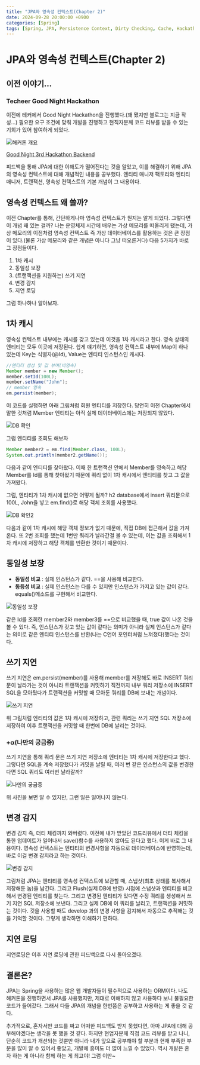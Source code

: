 ```yaml
---
title: "JPA와 영속성 컨텍스트(Chapter 2)"
date: 2024-09-28 20:00:00 +0900
categories: [Spring]
tags: [Spring, JPA, Persistence Context, Dirty Checking, Cache, Hackathon]
---
```


# JPA와 영속성 컨텍스트(Chapter 2)

## 이전 이야기...

### Techeer Good Night Hackathon

이전에 테커에서 Good Night Hackathon을 진행했다.(꽤 됐지만 블로그는 지금 작성...)
필요한 요구 조건에 맞춰 개발을 진행하고 현직자분께 코드 리뷰를 받을 수 있는 기회가 있어 참여하게 되었다.

![해커톤 개요](/assets/img/posts/2024-09-28-jpa-persistence-context/jpa_1.png)

[Good Night 3rd Hackathon Backend](https://github.com/techeer-sv/Good-Night-3rd-Hackathon-Backend)

피드백을 통해 JPA에 대한 이해도가 떨어진다는 것을 알았고, 이를 해결하기 위해 JPA의 영속성 컨텍스트에 대해 개념적인 내용을 공부했다. 엔티티 매니저 팩토리와 엔티티 매니저, 트랜잭션, 영속성 컨텍스트의 기본 개념이 그 내용이다.

## 영속성 컨텍스트 왜 쓸까?

이전 Chapter를 통해, 간단하게나마 영속성 컨텍스트가 뭔지는 알게 되었다. 그렇다면 이 개념 왜 있는 걸까? 나는 운영체제 시간에 배우는 가상 메모리를 떠올리게 됐는데, 가상 메모리의 이점처럼 영속성 컨텍스트 즉 가상 데이터베이스를 활용하는 것은 큰 장점이 있다.(물론 가상 메모리와 같은 개념은 아니다 그냥 떠오른거다)
다음 5가지가 바로 그 장점들이다.

1. 1차 캐시
2. 동일성 보장
3. (트랜잭션을 지원하는) 쓰기 지연
4. 변경 감지
5. 지연 로딩

그럼 하나하나 알아보자.

## 1차 캐시

영속성 컨텍스트 내부에는 캐시를 갖고 있는데 이것을 1차 캐시라고 한다. 영속 상태의 엔티티는 모두 이곳에 저장된다. 쉽게 얘기하면, 영속성 컨텍스트 내부에 Map이 하나 있는데 Key는 식별자(@Id), Value는 엔티티 인스턴스인 캐시다.

```java
//엔티티 생성 및 값 부여(비영속)
Member member = new Member();
member.setId(100L);
member.setName("John");
// member 영속
em.persist(member);
```

이 코드를 실행하면 아래 그림처럼 회원 엔티티를 저장한다. 당연히 이전 Chapter에서 말한 것처럼 Member 엔티티는 아직 실제 데이터베이스에는 저장되지 않았다.

![DB 확인](/assets/img/posts/2024-09-28-jpa-persistence-context-chapter2/jpa2_1.png)

그럼 엔티티를 조회도 해보자

```java
Member member2 = em.find(Member.class, 100L);
System.out.println(member2.getName());
```

다음과 같이 엔티티를 찾아왔다. 이때 한 트랜잭션 안에서 Member를 영속하고 해당 Member를 Id를 통해 찾아왔기 때문에 쿼리 없이 1차 캐시에서 엔티티를 찾고 그 값을 가져왔다.

그럼, 엔티티가 1차 캐시에 없으면 어떻게 될까? h2 database에서 insert 쿼리문으로 100L, John을 넣고 em.find()로 해당 객체 조회를 사용했다.

![DB 확인2](/assets/img/posts/2024-09-28-jpa-persistence-context-chapter2/jpa2_2.png)

다음과 같이 1차 캐시에 해당 객체 정보가 없기 때문에, 직접 DB에 접근해서 값을 가져온다.
또 2번 조회를 했는데 1번만 쿼리가 날라간걸 볼 수 있는데, 이는 값을 조회해서 1차 캐시에 저장하고 해당 객체를 반환한 것이기 때문이다.

## 동일성 보장

- **동일성 비교** : 실제 인스턴스가 같다. ==을 사용해 비교한다.
- **동등성 비교** : 실제 인스턴스는 다를 수 있지만 인스턴스가 가지고 있는 값이 같다. equals()메소드를 구현해서 비교한다.

![동일성 보장](/assets/img/posts/2024-09-28-jpa-persistence-context-chapter2/jpa2_3.png)

같은 Id를 조회한 member2와 member3를 ==으로 비교했을 때, true 값이 나온 것을 볼 수 있다.
즉, 인스턴스가 갖고 있는 값이 같다는 의미가 아니라 실제 인스턴스가 같다는 의미로 같은 엔티티 인스턴스를 반환(나는 C언어 포인터처럼 느껴졌다)했다는 것이다.

## 쓰기 지연

쓰기 지연은 em.persist(member)를 사용해 member를 저장해도 바로 INSERT 쿼리문이 날라가는 것이 아니라 트랜잭션을 커밋하기 직전까지 내부 쿼리 저장소에 INSERT SQL을 모아뒀다가 트랜잭션을 커밋할 때 모아둔 쿼리를 DB에 보내는 개념이다.

![쓰기 지연](/assets/img/posts/2024-09-28-jpa-persistence-context-chapter2/jpa2_4.png)

위 그림처럼 엔티티의 값은 1차 캐시에 저장하고, 관련 쿼리는 쓰기 지연 SQL 저장소에 저장하여 이후 트랜잭션을 커밋할 때 한번에 DB에 날리는 것이다.

### +α(나만의 궁금증)

쓰기 지연을 통해 쿼리 문은 쓰기 지연 저장소에 엔티티는 1차 캐시에 저장한다고 했다. 그렇다면 SQL을 계속 저장했다가 커밋을 날릴 때, 여러 번 같은 인스턴스의 값을 변경한다면 SQL 쿼리도 여러번 날라갈까?

![나만의 궁금증](/assets/img/posts/2024-09-28-jpa-persistence-context-chapter2/jpa2_5.png)

위 사진을 보면 알 수 있지만, 그런 일은 일어나지 않는다.

## 변경 감지

변경 감지 즉, 더티 체킹까지 와버렸다. 이전에 내가 받았던 코드리뷰에서 더티 체킹을 통한 업데이트가 일어나서 save()함수를 사용하지 않아도 된다고 했다. 이게 바로 그 내용이다. 영속성 컨텍스트는 엔티티의 변경사항을 자동으로 데이터베이스에 반영하는데, 바로 이걸 변경 감지라고 하는 것이다.

![변경 감지](/assets/img/posts/2024-09-28-jpa-persistence-context-chapter2/jpa2_6.png)

그림처럼 JPA는 엔티티를 영속성 컨텍스트에 보관할 때, 스냅샷(최초 상태를 복사해서 저장해둔 놈)을 남긴다.
그리고 Flush(실제 DB에 반영) 시점에 스냅샷과 엔티티를 비교해서 변경된 엔티티를 찾는다.
그리고 변경된 엔티티가 있다면 수정 쿼리를 생성해서 쓰기 지연 SQL 저장소에 보낸다. 그리고 실제 DB에 이 쿼리를 날리고, 트랜잭션을 커밋하는 것이다. 깃을 사용할 때도 develop 과의 변경 사항을 감지해서 자동으로 추적해는 것을 기억할 것이다. 그렇게 생각하면 이해하기 편하다.

## 지연 로딩

지연로딩은 이후 지연 로딩에 관한 피드백으로 다시 돌아오겠다.

## 결론은?

JPA는 Spring을 사용하는 많은 웹 개발자들이 필수적으로 사용하는 ORM이다. 나도 해커톤을 진행하면서 JPA를 사용했지만, 제대로 이해하지 않고 사용하다 보니 불필요한 코드가 들어갔다. 그래서 다들 JPA의 개념을 한번쯤은 공부하고 사용하는 게 좋을 것 같다.

추가적으로, 혼자서만 코드를 짜고 어떠한 피드백도 받지 못했다면, 아마 JPA에 대해 공부해야겠다는 생각을 못 했을 것 같다. 하지만 현업자분께 직접 코드 리뷰를 받고 나니, 단순히 코드가 개선되는 것뿐만 아니라 내가 앞으로 공부해야 할 부분과 현재 부족한 부분을 많이 알 수 있어서 좋았고, 개발에 흥미도 더 많이 느낄 수 있었다. 역시 개발은 혼자 하는 게 아니라 함께 하는 게 최고야! 그럼 이만~
